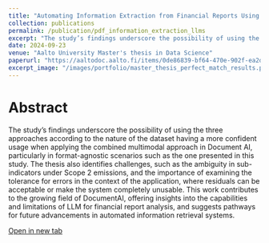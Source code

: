 ```yaml
---
title: "Automating Information Extraction from Financial Reports Using LLMs"
collection: publications
permalink: /publication/pdf_information_extraction_llms
excerpt: "The study’s findings underscore the possibility of using the three approaches according to the nature of the dataset having a more confident usage when applying the combined multimodal approach in Document AI, particularly in format-agnostic scenarios such as the one presented in this study. The thesis also identifies challenges, such as the ambiguity in sub-indicators under Scope 2 emissions, and the importance of examining the tolerance for errors in the context of the application, where residuals can be acceptable or make the system completely unusable. This work contributes to the growing field of DocumentAI, offering insights into the capabilities and limitations of LLM for financial report analysis, and suggests pathways for future advancements in automated information retrieval systems."
date: 2024-09-23
venue: "Aalto University Master's thesis in Data Science"
paperurl: "https://aaltodoc.aalto.fi/items/0de86839-bf64-470e-902f-ea2df315a5f8"
excerpt_image: "/images/portfolio/master_thesis_perfect_match_results.png"
---
```


# Abstract

The study’s findings underscore the possibility of using the three approaches according to the nature of the dataset having a more confident usage when applying the combined multimodal approach in Document AI, particularly in format-agnostic scenarios such as the one presented in this study. The thesis also identifies challenges, such as the ambiguity in sub-indicators under Scope 2 emissions, and the importance of examining the tolerance for errors in the context of the application, where residuals can be acceptable or make the system completely unusable. This work contributes to the growing field of DocumentAI, offering insights into the capabilities and limitations of LLM for financial report analysis, and suggests pathways for future advancements in automated information retrieval systems.

[Open in new tab](https://aaltodoc.aalto.fi/items/0de86839-bf64-470e-902f-ea2df315a5f8)
